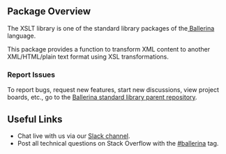 ## Package Overview
The XSLT library is one of the standard library packages of the<a target="_blank" href="https://ballerina.io/"> Ballerina
</a> language.

This package provides a function to transform XML content to another XML/HTML/plain text format using XSL transformations.

### Report Issues

To report bugs, request new features, start new discussions, view project boards, etc., go to the <a target="_blank" href="https://github.com/ballerina-platform/ballerina-standard-library">Ballerina standard library parent repository</a>.

## Useful Links

- Chat live with us via our <a target="_blank" href="https://ballerina.io/community/slack/">Slack channel</a>.
- Post all technical questions on Stack Overflow with the <a target="_blank" href="https://stackoverflow.com/questions/tagged/ballerina">#ballerina</a> tag.
